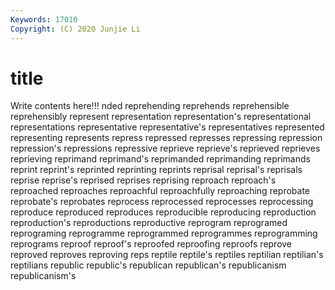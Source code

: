 ```yaml
---
Keywords: 17010
Copyright: (C) 2020 Junjie Li
---
```


# title

Write contents here!!!
nded
reprehending 
reprehends 
reprehensible 
reprehensibly 
represent 
representation 
representation's 
representational 
representations 
representative
representative's 
representatives 
represented 
representing 
represents 
repress 
repressed 
represses 
repressing 
repression
repression's 
repressions 
repressive 
reprieve 
reprieve's 
reprieved 
reprieves 
reprieving 
reprimand 
reprimand's
reprimanded 
reprimanding 
reprimands 
reprint 
reprint's 
reprinted 
reprinting 
reprints 
reprisal 
reprisal's
reprisals 
reprise 
reprise's 
reprised 
reprises 
reprising 
reproach 
reproach's 
reproached 
reproaches
reproachful 
reproachfully 
reproaching 
reprobate 
reprobate's 
reprobates 
reprocess 
reprocessed 
reprocesses 
reprocessing
reproduce 
reproduced 
reproduces 
reproducible 
reproducing 
reproduction 
reproduction's 
reproductions 
reproductive 
reprogram
reprogramed 
reprograming 
reprogramme 
reprogrammed 
reprogrammes 
reprogramming 
reprograms 
reproof 
reproof's 
reproofed
reproofing 
reproofs 
reprove 
reproved 
reproves 
reproving 
reps 
reptile 
reptile's 
reptiles
reptilian 
reptilian's 
reptilians 
republic 
republic's 
republican 
republican's 
republicanism 
republicanism's 

